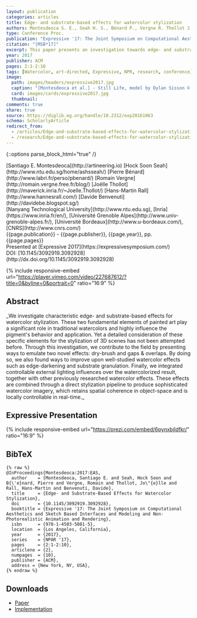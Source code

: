 ```yaml
---
layout: publication
categories: articles
title: Edge- and substrate-based effects for watercolor stylization
authors: Montesdeoca S. E., Seah H. S., Bénard P., Vergne R. Thollot J., Rall H.-M., Benvenuti D.
type: Conference Proc.
publication: "Expressive '17: The Joint Symposium on Computational Aesthetics and Sketch Based Interfaces and Modeling and Non-Photorealistic Animation and Rendering"
citation: "[MSB*17]"
excerpt: This paper presents an investigation towards edge- and substrate-based effects in watercolor.
year: 2017
publisher: ACM
pages: 2:1-2:10
tags: [Watercolor, art-directed, Expressive, NPR, research, conference]
image:
  path: images/headers/expressive2017.jpg
  caption: "[Montesdeoca et al.] - Still Life, model by Dylan Sisson © Pixar Animation Studios."
  card: images/cards/expressive2017.jpg
  thumbnail:
comments: true
share: true
source: https://diglib.eg.org/handle/10.2312/exp20161063
schema: ScholarlyArticle
redirect_from:
  - /articles/Edge-and-substrate-based-effects-for-watercolor-stylization/
  - /research/Edge-and-substrate-based-effects-for-watercolor-stylization/
---
```

{::options parse_block_html="true" /}
<div class="publication-info center">
  <div class="authors"><span>[Santiago E. Montesdeoca](http://artineering.io)</span> <span>[Hock Soon Seah](http://www.ntu.edu.sg/home/ashsseah/)</span> <span>[Pierre Bénard](http://www.labri.fr/perso/pbenard/)</span> <span>[Romain Vergne](http://romain.vergne.free.fr/blog/)</span> <span>[Joëlle Thollot](http://maverick.inria.fr/~Joelle.Thollot/)</span> <span>[Hans-Martin Rall](http://www.hannesrall.com/)</span> <span>[Davide Benvenuti](http://davidebe.blogspot.sg/)</span>
  </div>
  <div class="university">[Nanyang Technological University](http://www.ntu.edu.sg), [Inria](https://www.inria.fr/en/), [Université Grenoble Alpes](http://www.univ-grenoble-alpes.fr/), [Université Bordeaux](http://www.u-bordeaux.com/), [CNRS](http://www.cnrs.com/)
  </div>
  <div class="published-in">{{page.publication}} - {{page.publisher}}, {{page.year}}, pp. {{page.pages}}
  </div>
  Presented at [Expressive 2017](https://expressivesymposium.com/)
  <div class="doi">DOI: [10.1145/3092919.3092928](http://dx.doi.org/10.1145/3092919.3092928)
  </div>
</div>

{% include responsive-embed url="https://player.vimeo.com/video/227687612/?title=0&byline=0&portrait=0" ratio="16:9" %}

## Abstract
<div class="abstract">
_We investigate characteristic edge- and substrate-based effects for watercolor stylization. These two fundamental elements of painted art play a significant role in traditional watercolors and highly influence the pigment's behavior and application. Yet a detailed consideration of these specific elements for the stylization of 3D scenes has not been attempted before. Through this investigation, we contribute to the field by presenting ways to emulate two novel effects: dry-brush and gaps & overlaps. By doing so, we also found ways to improve upon well-studied watercolor effects such as edge-darkening and substrate granulation. Finally, we integrated controllable external lighting influences over the watercolorized result, together with other previously researched watercolor effects. These effects are combined through a direct stylization pipeline to produce sophisticated watercolor imagery, which retains spatial coherence in object-space and is locally controllable in real-time._
</div>

## Expressive Presentation
{% include responsive-embed url="https://prezi.com/embed/6pynxbjldfkr/" ratio="16:9" %}


## BibTeX
    {% raw %}
    @InProceedings{Montesdeoca:2017:EAS,
      author    = {Montesdeoca, Santiago E. and Seah, Hock Soon and B{\'e}nard, Pierre and Vergne, Romain and Thollot, Jo\"{e}lle and Rall, Hans-Martin and Benvenuti, Davide},
      title     = {Edge- and Substrate-Based Effects for Watercolor Stylization},
      doi       = {10.1145/3092919.3092928},
      booktitle = {Expressive '17: The Joint Symposium on Computational Aesthetics and Sketch Based Interfaces and Modeling and Non-Photorealistic Animation and Rendering},
      isbn      = {978-1-4503-5081-5},
      location  = {Los Angeles, California},
      year      = {2017},
      series    = {NPAR '17},
      pages     = {2:1-2:10},
      articleno = {2},
      numpages  = {10},
      publisher = {ACM},
      address = {New York, NY, USA},
    {% endraw %}


## Downloads
* [Paper](https://dl.acm.org/authorize?N658384)
* [Implementation](/software/Maya-NPR/)
